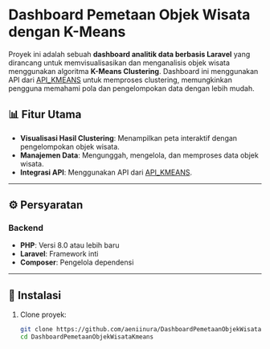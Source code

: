 # Dashboard Pemetaan Objek Wisata dengan K-Means

Proyek ini adalah sebuah **dashboard analitik data berbasis Laravel** yang dirancang untuk memvisualisasikan dan menganalisis objek wisata menggunakan algoritma **K-Means Clustering**. Dashboard ini menggunakan API dari [API_KMEANS](https://github.com/aeniinura/API_KMEANS) untuk memproses clustering, memungkinkan pengguna memahami pola dan pengelompokan data dengan lebih mudah.

## 📊 Fitur Utama
- **Visualisasi Hasil Clustering**: Menampilkan peta interaktif dengan pengelompokan objek wisata.
- **Manajemen Data**: Mengunggah, mengelola, dan memproses data objek wisata.
- **Integrasi API**: Menggunakan API dari [API_KMEANS](https://github.com/aeniinura/API_KMEANS).

---

## ⚙️ Persyaratan
### Backend
- **PHP**: Versi 8.0 atau lebih baru
- **Laravel**: Framework inti
- **Composer**: Pengelola dependensi

---

## 🚀 Instalasi
1. Clone proyek:
   ```bash
   git clone https://github.com/aeniinura/DashboardPemetaanObjekWisataKmeans.git
   cd DashboardPemetaanObjekWisataKmeans

